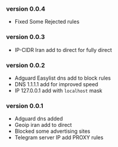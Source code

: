 ### version 0.0.4

- Fixed Some Rejected rules

### version 0.0.3

- IP-CIDR Iran add to direct for fully direct

### version 0.0.2

- Adguard Easylist dns add to block rules
- DNS 1.1.1.1 add for improved speed
- IP 127.0.0.1 add with `localhost` mask


### version 0.0.1

- Adguard dns added
- Geoip iran add to direct
- Blocked some advertising sites
- Telegram server IP add PROXY rules